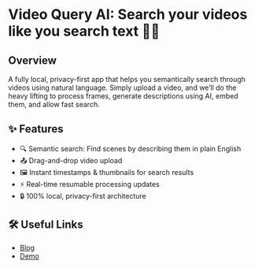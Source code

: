 # Video Query AI: Search your videos like you search text 🧠🎥

## Overview
A fully local, privacy-first app that helps you semantically search through videos using natural language. Simply upload a video, and we’ll do the heavy lifting to process frames, generate descriptions using AI, embed them, and allow fast search.

## ✨ Features
- 🔍 Semantic search: Find scenes by describing them in plain English
- 📤 Drag-and-drop video upload
- 🖼️ Instant timestamps & thumbnails for search results
- ⚡ Real-time resumable processing updates
- 🔒 100% local, privacy-first architecture

## 🛠 Useful Links
- [Blog](https://blog.siddhigate.com/video-query-ai-search-your-videos-like-you-search-text)
- [Demo](https://www.loom.com/share/10c1299c709545598d2f533761b57972?sid=e3dd6104-85a3-433b-81e7-1807d689eead)
